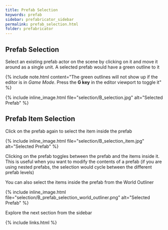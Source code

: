 ```yaml
---
title: Prefab Selection
keywords: prefab
sidebar: prefabricator_sidebar
permalink: prefab_selection.html
folder: prefabricator
---
```


## Prefab Selection

Select an existing prefab actor on the scene by clicking on it and move it around as a single unit.  A selected prefab would have a green outline to it

{% include note.html content="The green outlines will not show up if the editor is in *Game Mode*.  Press the **G key** in the editor viewport to toggle it" %}

{% include inline_image.html file="selection/B_selection.jpg" alt="Selected Prefab" %}

## Prefab Item Selection

Click on the prefab again to select the item inside the prefab

{% include inline_image.html file="selection/B_selection_item.jpg" alt="Selected Prefab" %}

Clicking on the prefab toggles between the prefab and the items inside it. This is useful when you want to modify the contents of a prefab (if you are using nested prefabs, 
the selection would cycle between the different prefab levels)


You can also select the items inside the prefab from the World Outliner

{% include inline_image.html file="selection/B_prefab_selection_world_outliner.png" alt="Selected Prefab" %}


Explore the next section from the sidebar

{% include links.html %}
